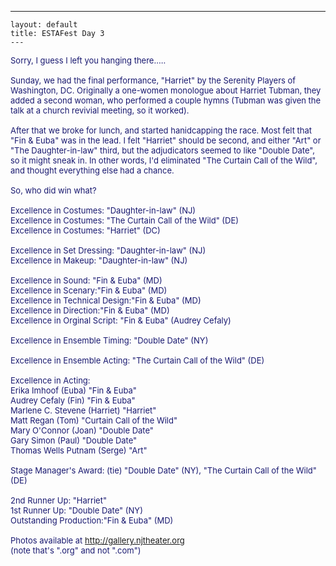  ---
    layout: default
    title: ESTAFest Day 3
    ---
<SPAN class=spnMessageText id=msg><FONT color=#191970 size=2>Sorry, I guess I left you hanging there.....<BR><BR>Sunday, we had the final performance, "Harriet" by the Serenity Players of Washington, DC. Originally a one-women monologue about Harriet Tubman, they added a second woman, who performed a couple hymns (Tubman was given the talk at a church revivial meeting, so it worked).<BR><BR>After that we broke for lunch, and started hanidcapping the race. Most felt that "Fin &amp; Euba" was in the lead. I felt "Harriet" should be second, and either "Art" or "The Daughter-in-law" third, but the adjudicators seemed to like "Double Date", so it might sneak in. In other words, I'd eliminated "The Curtain Call of the Wild", and thought everything else had a chance.<BR><BR>So, who did win what?<BR><BR>Excellence in Costumes: "Daughter-in-law" (NJ)<BR>Excellence in Costumes: "The Curtain Call of the Wild" (DE)<BR>Excellence in Costumes: "Harriet" (DC)<BR><BR>Excellence in Set Dressing: "Daughter-in-law" (NJ)<BR>Excellence in Makeup: "Daughter-in-law" (NJ)<BR><BR>Excellence in Sound: "Fin &amp; Euba" (MD)<BR>Excellence in Scenary:"Fin &amp; Euba" (MD)<BR>Excellence in Technical Design:"Fin &amp; Euba" (MD)<BR>Excellence in Direction:"Fin &amp; Euba" (MD)<BR>Excellence in Orginal Script: "Fin &amp; Euba" (Audrey Cefaly)<BR><BR>Excellence in Ensemble Timing: "Double Date" (NY)<BR><BR>Excellence in Ensemble Acting: "The Curtain Call of the Wild" (DE)<BR><BR>Excellence in Acting:<BR>Erika Imhoof (Euba) "Fin &amp; Euba"<BR>Audrey Cefaly (Fin) "Fin &amp; Euba"<BR>Marlene C. Stevene (Harriet) "Harriet"<BR>Matt Regan (Tom) "Curtain Call of the Wild"<BR>Mary O'Connor (Joan) "Double Date"<BR>Gary Simon (Paul) "Double Date"<BR>Thomas Wells Putnam (Serge) "Art"<BR><BR>Stage Manager's Award: (tie) "Double Date" (NY), "The Curtain Call of the Wild" (DE)<BR><BR>2nd Runner Up: "Harriet"<BR>1st Runner Up: "Double Date" (NY)<BR>Outstanding Production:"Fin &amp; Euba" (MD)<BR><BR>Photos available at </FONT><A href="http://gallery.njtheater.org/" target=_blank><FONT color=#0000ff size=2>http://gallery.njtheater.org</FONT></A><FONT color=#191970 size=2> <BR>(note that's ".org" and not ".com")</FONT><BR><BR></SPAN>
